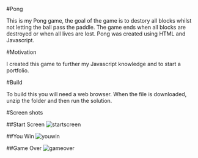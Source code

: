 #Pong

This is my Pong game, the goal of the game is to destory all blocks whilst not letting the ball pass the paddle. The game ends when all blocks are destroyed or when all lives are lost. Pong was created using HTML and Javascript.

#Motivation

I created this game to further my Javascript knowledge and to start a portfolio.

#Build

To build this you will need a web browser. When the file is downloaded, unzip the folder and then run the solution.

#Screen shots

##Start Screen
![startscreen](https://cloud.githubusercontent.com/assets/15122873/23354874/0622a36a-fccb-11e6-8c5c-9317b16e33bb.png)

##You Win
![youwin](https://cloud.githubusercontent.com/assets/15122873/23354963/5f821cb0-fccb-11e6-8665-71930f742e57.png)

##Game Over
![gameover](https://cloud.githubusercontent.com/assets/15122873/23354924/400f7c88-fccb-11e6-931c-f83a10b0d17e.png)
